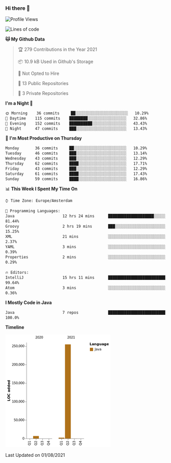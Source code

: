 ### Hi there 👋


<!--START_SECTION:waka-->
![Profile Views](http://img.shields.io/badge/Profile%20Views-3-blue)

![Lines of code](https://img.shields.io/badge/From%20Hello%20World%20I%27ve%20Written-263627%20lines%20of%20code-blue)

**🐱 My Github Data** 

> 🏆 279 Contributions in the Year 2021
 > 
> 📦 10.9 kB Used in Github's Storage 
 > 
> 🚫 Not Opted to Hire
 > 
> 📜 13 Public Repositories 
 > 
> 🔑 3 Private Repositories  
 > 
**I'm a Night 🦉** 

```text
🌞 Morning    36 commits     ██░░░░░░░░░░░░░░░░░░░░░░░   10.29% 
🌆 Daytime    115 commits    ████████░░░░░░░░░░░░░░░░░   32.86% 
🌃 Evening    152 commits    ██████████░░░░░░░░░░░░░░░   43.43% 
🌙 Night      47 commits     ███░░░░░░░░░░░░░░░░░░░░░░   13.43%

```
📅 **I'm Most Productive on Thursday** 

```text
Monday       36 commits     ██░░░░░░░░░░░░░░░░░░░░░░░   10.29% 
Tuesday      46 commits     ███░░░░░░░░░░░░░░░░░░░░░░   13.14% 
Wednesday    43 commits     ███░░░░░░░░░░░░░░░░░░░░░░   12.29% 
Thursday     62 commits     ████░░░░░░░░░░░░░░░░░░░░░   17.71% 
Friday       43 commits     ███░░░░░░░░░░░░░░░░░░░░░░   12.29% 
Saturday     61 commits     ████░░░░░░░░░░░░░░░░░░░░░   17.43% 
Sunday       59 commits     ████░░░░░░░░░░░░░░░░░░░░░   16.86%

```


📊 **This Week I Spent My Time On** 

```text
⌚︎ Time Zone: Europe/Amsterdam

💬 Programming Languages: 
Java                     12 hrs 24 mins      ████████████████████░░░░░   81.44% 
Groovy                   2 hrs 19 mins       ███░░░░░░░░░░░░░░░░░░░░░░   15.25% 
XML                      21 mins             ░░░░░░░░░░░░░░░░░░░░░░░░░   2.37% 
YAML                     3 mins              ░░░░░░░░░░░░░░░░░░░░░░░░░   0.39% 
Properties               2 mins              ░░░░░░░░░░░░░░░░░░░░░░░░░   0.29%

🔥 Editors: 
IntelliJ                 15 hrs 11 mins      █████████████████████████   99.64% 
Atom                     3 mins              ░░░░░░░░░░░░░░░░░░░░░░░░░   0.36%

```

**I Mostly Code in Java** 

```text
Java                     7 repos             █████████████████████████   100.0%

```


**Timeline**

![Chart not found](https://raw.githubusercontent.com/powercasgamer/powercasgamer/master/charts/bar_graph.png) 


 Last Updated on 01/08/2021
<!--END_SECTION:waka-->

